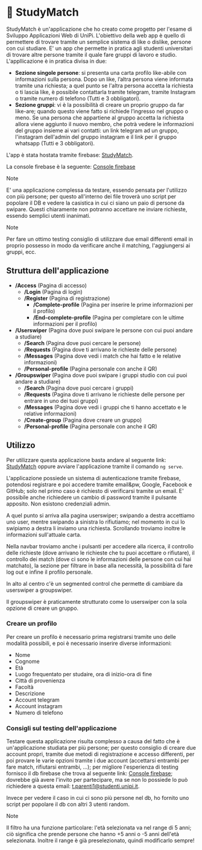 
# :school: StudyMatch

StudyMatch è un'applicazione che ho creato come progetto per l'esame di Sviluppo Applicazioni Web di UniPi. L'obiettivo della web app è quello di permettere di trovare tramite un semplice sistema di like o dislike, persone con cui studiare. E' un app che permette in pratica agli studenti universitari di trovare altre persone tramite il quale fare gruppi di lavoro e studio. L'appllicazione è in pratica divisa in due:
- **Sezione singole persone**: si presenta una carta profilo like-abile con informazioni sulla persona. Dopo un like, l’altra persona viene informata tramite una richiesta; a quel punto se l'altra persona accetta la richiesta o ti lascia like, è possibile contattarla tramite telegram, tramite Instagram o tramite numero di telefono (Tutti e 3 obbligatori).
- **Sezione gruppi**: vi è la possibilità di creare un proprio gruppo da far like-are; quando questo viene fatto si richiede l’ingresso nel gruppo o meno. Se una persona che appartiene al gruppo accetta la richiesta allora viene aggiunto il nuovo membro, che potrà vedere le informazioni del gruppo insieme ai vari contatti: un link telegram ad un gruppo, l'instagram dell'admin del gruppo instagram e il link per il gruppo whatsapp (Tutti e 3 obbligatori).

L'app è stata hostata tramite firebase: [StudyMatch](https://studymatch-99924.firebaseapp.com/).

La console firebase è la seguente: [Console firebase](https://console.firebase.google.com/u/0/project/studymatch-99924/overview)

> [!NOTE]
> E' una applicazione complessa da testare, essendo pensata per l'utilizzo con più persone; per questo all'interno dei file troverà uno script per popolare il DB e vedere la casistica in cui ci siano un paio di persone da swipare. Questi chiaramente non potranno accettare ne inviare richieste, essendo semplici utenti inanimati.

> [!NOTE]
> Per fare un ottimo testing consiglio di utilizzare due email differenti email in proprio possesso in modo da verificare anche il matching, l'aggiungersi ai gruppi, ecc.

## Struttura dell'applicazione
- **/Access** (Pagina di accesso)
    - **/Login** (Pagina di login)
    - **/Register** (Pagina di registrazione)
        - **/Complete-profile** (Pagina per inserire le prime informazioni per il profilo)
        - **/End-complete-profile** (Pagina per completare con le ultime informazioni per il profilo)
- **/Userswiper** (Pagina dove puoi swipare le persone con cui puoi andare a studiare)
    - **/Search** (Pagina dove puoi cercare le persone)
    - **/Requests** (Pagina dove ti arrivano le richieste delle persone)
    - **/Messages** (Pagina dove vedi i match che hai fatto e le relative informazioni)
    - **/Personal-profile** (Pagina personale con anche il QR)
- **/Groupswiper** (Pagina dove puoi swipare i gruppi studio con cui puoi andare a studiare)
    - **/Search** (Pagina dove puoi cercare i gruppi)
    - **/Requests** (Pagina dove ti arrivano le richieste delle persone per entrare in uno dei tuoi gruppi)
    - **/Messages** (Pagina dove vedi i gruppi che ti hanno accettato e le relative informazioni)
    - **/Create-group** (Pagina dove creare un gruppo)
    - **/Personal-profile** (Pagina personale con anche il QR)


## Utilizzo
Per utilizzare questa applicazione basta andare al seguente link: [StudyMatch](https://studymatch-99924.firebaseapp.com/) oppure avviare l'applicazione tramite il comando `ng serve`. 

L'applicazione possiede un sistema di autenticazione tramite firebase, potendosi registrare e poi accedere tramite email&pw, Google, Facebook e GitHub; solo nel primo caso è richiesto di verificarsi tramite un email. E' possibile anche richiedere un cambio di password tramite il pulsante apposito. Non esistono credenziali admin.

A quel punto si arriva alla pagina userswiper; swipando a destra accettiamo uno user, mentre swipando a sinistra lo rifiutiamo; nel momento in cui lo swipiamo a destra li inviamo una richiesta. Scrollando troviamo inoltre le informazioni sull'attuale carta.

Nella navbar troviamo anche i pulsanti per accedere alla ricerca, il controllo delle richieste (dove arrivano le richieste che tu puoi accettare o rifiutare), il controllo dei match (dove ci sono le informazioni delle persone con cui hai matchato), la sezione per filtrare in base alla necessità, la possibilità di fare log out e infine il profilo personale.

In alto al centro c'è un segmented control che permette di cambiare da userswiper a groupswiper.

Il groupswiper è praticamente strutturato come lo userswiper con la sola opzione di creare un gruppo.
### Creare un profilo
Per creare un profilo è necessario prima registrarsi tramite uno delle modalità possibili, e poi è necessario inserire diverse informazioni:
- Nome
- Cognome
- Età
- Luogo frequentato per studaire, ora di inizio-ora di fine
- Città di provenienza
- Facoltà 
- Descrizione
- Account telegram
- Account instagram
- Numero di telefono

### Consigli sul testing dell'applicazione
Testare questa applicazione risulta complesso a causa del fatto che è un'applicazione studiata per più persone; per questo consiglio di creare due account propri, tramite due metodi di registrazione e accesso differenti, per poi provare le varie opzioni tramite i due account (accettarsi entrambi per fare match, rifiutarsi entrambi, ...); per migliore l'esperienza di testing fornisco il db firebase che trova al seguente link: [Console firebase](https://console.firebase.google.com/u/0/project/studymatch-99924/overview); dovrebbe già avere l'invito per partecipare, ma se non lo possiede lo può richiedere a questa email: t.parenti1@studenti.unipi.it.

Invece per vedere il caso in cui ci sono più persone nel db, ho fornito uno script per popolare il db con altri 3 utenti random. 

> [!NOTE]
> Il filtro ha una funzione particolare: l'età selezionata va nel range di 5 anni; ciò significa che prende persone che hanno +5 anni o -5 anni dell'età selezionata. Inoltre il range è già preselezionato, quindi modificarlo sempre!
